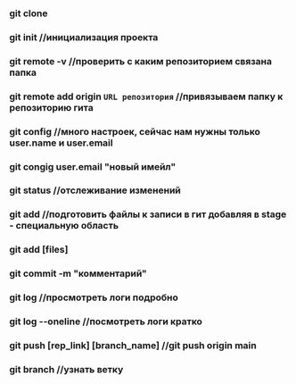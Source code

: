 ###  git clone

###  git init //инициализация проекта
###  git remote -v //проверить с каким репозиторием связана папка
###  git remote add origin `URL репозитория` //привязываем папку к репозиторию гита
###  git config //много настроек, сейчас нам нужны только user.name и user.email
###  git congig user.email "новый имейл"
###  git status //отслеживание изменений
###  git add //подготовить файлы к записи в гит добавляя в stage - специальную область
###  git add [files] 
###  git commit -m "комментарий"
###  git log //просмотреть логи подробно
###  git log --oneline //посмотреть логи кратко
###  git push [rep_link] [branch_name] //git push origin main
###  git branch //узнать ветку